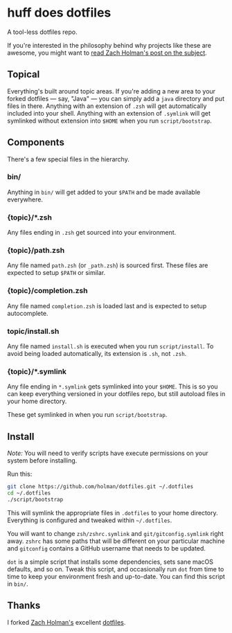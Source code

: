 # huff does dotfiles
A tool-less dotfiles repo.

If you're interested in the philosophy behind why projects like these are
awesome, you might want to [read Zach Holman's post on the
subject](http://zachholman.com/2010/08/dotfiles-are-meant-to-be-forked/).

## Topical

Everything's built around topic areas. If you're adding a new area to your
forked dotfiles — say, "Java" — you can simply add a `java` directory and put
files in there. Anything with an extension of `.zsh` will get automatically
included into your shell. Anything with an extension of `.symlink` will get
symlinked without extension into `$HOME` when you run `script/bootstrap`.

## Components

There's a few special files in the hierarchy.

### **bin/**
Anything in `bin/` will get added to your `$PATH` and be made available everywhere.

### **{topic}/\*.zsh**
Any files ending in `.zsh` get sourced into your environment.

### **{topic}/path.zsh**
Any file named `path.zsh` (or `_path.zsh`) is sourced first. These files are expected
to setup `$PATH` or similar.

### **{topic}/completion.zsh**
Any file named `completion.zsh` is loaded last and is expected to setup autocomplete.

### **topic/install.sh**
Any file named `install.sh` is executed when you run `script/install`. To avoid being loaded automatically,
its extension is `.sh`, not `.zsh`.

### **{topic}/\*.symlink**
Any file ending in `*.symlink` gets symlinked into your `$HOME`. This is so you can keep everything versioned in your
dotfiles repo, but still autoload files in your home directory.

These get symlinked in when you run `script/bootstrap`.

## Install

*Note:* You will need to verify scripts have execute permissions on your system before installing.

Run this:

```sh
git clone https://github.com/holman/dotfiles.git ~/.dotfiles
cd ~/.dotfiles
./script/bootstrap
```

This will symlink the appropriate files in `.dotfiles` to your home directory.
Everything is configured and tweaked within `~/.dotfiles`.

You will want to change `zsh/zshrc.symlink` and `git/gitconfig.symlink` right away. `zshrc` 
has some paths that will be different on your particular machine and `gitconfig` contains 
a GitHub username that needs to be updated.

`dot` is a simple script that installs some dependencies, sets sane macOS
defaults, and so on. Tweak this script, and occasionally run `dot` from
time to time to keep your environment fresh and up-to-date. You can find
this script in `bin/`.

## Thanks
I forked [Zach Holman's](https://github.com/holman) excellent [dotfiles](https://github.com/holman/dotfiles).

